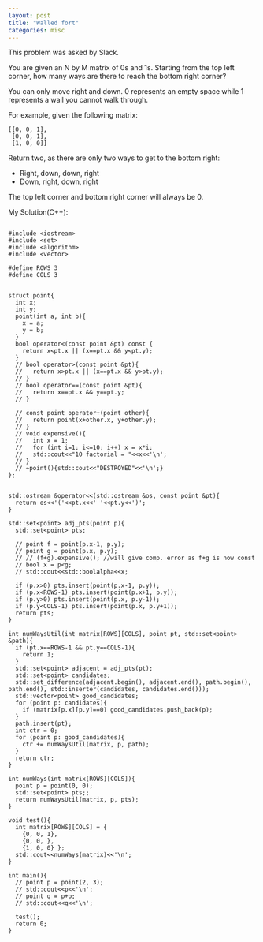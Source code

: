 ```yaml
---
layout: post
title: "Walled fort"
categories: misc
---
```


This problem was asked by Slack.

You are given an N by M matrix of 0s and 1s. Starting from the top left corner, how many ways are there to reach the bottom right corner?

You can only move right and down. 0 represents an empty space while 1 represents a wall you cannot walk through.

For example, given the following matrix:
```
[[0, 0, 1],
 [0, 0, 1],
 [1, 0, 0]]
```
Return two, as there are only two ways to get to the bottom right:

- Right, down, down, right
- Down, right, down, right

The top left corner and bottom right corner will always be 0.


My Solution(C++):
```

#include <iostream>
#include <set>
#include <algorithm>
#include <vector>

#define ROWS 3
#define COLS 3


struct point{
  int x;
  int y;
  point(int a, int b){
    x = a;
    y = b;
  }
  bool operator<(const point &pt) const {
    return x<pt.x || (x==pt.x && y<pt.y);
  }
  // bool operator>(const point &pt){
  //   return x>pt.x || (x==pt.x && y>pt.y);
  // }
  // bool operator==(const point &pt){
  //   return x==pt.x && y==pt.y;
  // }

  // const point operator+(point other){
  //   return point(x+other.x, y+other.y);
  // }
  // void expensive(){
  //   int x = 1;
  //   for (int i=1; i<=10; i++) x = x*i;
  //   std::cout<<"10 factorial = "<<x<<'\n';
  // }
  // ~point(){std::cout<<"DESTROYED"<<'\n';}
};


std::ostream &operator<<(std::ostream &os, const point &pt){
  return os<<'('<<pt.x<<' '<<pt.y<<')';
}

std::set<point> adj_pts(point p){
  std::set<point> pts;

  // point f = point(p.x-1, p.y);
  // point g = point(p.x, p.y);
  // // (f+g).expensive(); //will give comp. error as f+g is now const
  // bool x = p<g;
  // std::cout<<std::boolalpha<<x;

  if (p.x>0) pts.insert(point(p.x-1, p.y));
  if (p.x<ROWS-1) pts.insert(point(p.x+1, p.y));
  if (p.y>0) pts.insert(point(p.x, p.y-1));
  if (p.y<COLS-1) pts.insert(point(p.x, p.y+1));
  return pts;
}

int numWaysUtil(int matrix[ROWS][COLS], point pt, std::set<point> &path){
  if (pt.x==ROWS-1 && pt.y==COLS-1){
    return 1;
  }
  std::set<point> adjacent = adj_pts(pt);
  std::set<point> candidates;
  std::set_difference(adjacent.begin(), adjacent.end(), path.begin(), path.end(), std::inserter(candidates, candidates.end()));
  std::vector<point> good_candidates;
  for (point p: candidates){
    if (matrix[p.x][p.y]==0) good_candidates.push_back(p);
  }
  path.insert(pt);
  int ctr = 0;
  for (point p: good_candidates){
    ctr += numWaysUtil(matrix, p, path);
  }
  return ctr;
}

int numWays(int matrix[ROWS][COLS]){
  point p = point(0, 0);
  std::set<point> pts;;
  return numWaysUtil(matrix, p, pts);
}

void test(){
  int matrix[ROWS][COLS] = {
    {0, 0, 1},
    {0, 0, },
    {1, 0, 0} };
  std::cout<<numWays(matrix)<<'\n';
}

int main(){
  // point p = point(2, 3);
  // std::cout<<p<<'\n';
  // point q = p+p;
  // std::cout<<q<<'\n';

  test();
  return 0;
}
```
